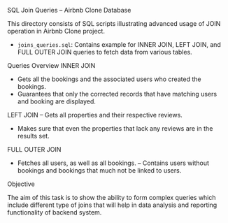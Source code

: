 SQL Join Queries – Airbnb Clone Database

This directory consists of SQL scripts illustrating advanced usage of JOIN operation in Airbnb Clone project.


- `joins_queries.sql`: Contains example for INNER JOIN, LEFT JOIN, and FULL OUTER JOIN queries to fetch data from various tables.

Queries Overview
INNER JOIN
   - Gets all the bookings and the associated users who created the bookings.
   - Guarantees that only the corrected records that have matching users and booking are displayed.

LEFT JOIN
   – Gets all properties and their respective reviews.
   - Makes sure that even the properties that lack any reviews are in the results set.

FULL OUTER JOIN
   - Fetches all users, as well as all bookings.
   – Contains users without bookings and bookings that much not be linked to users.

Objective

The aim of this task is to show the ability to form complex queries which include different type of joins that will help in data analysis and reporting functionality of backend system.

